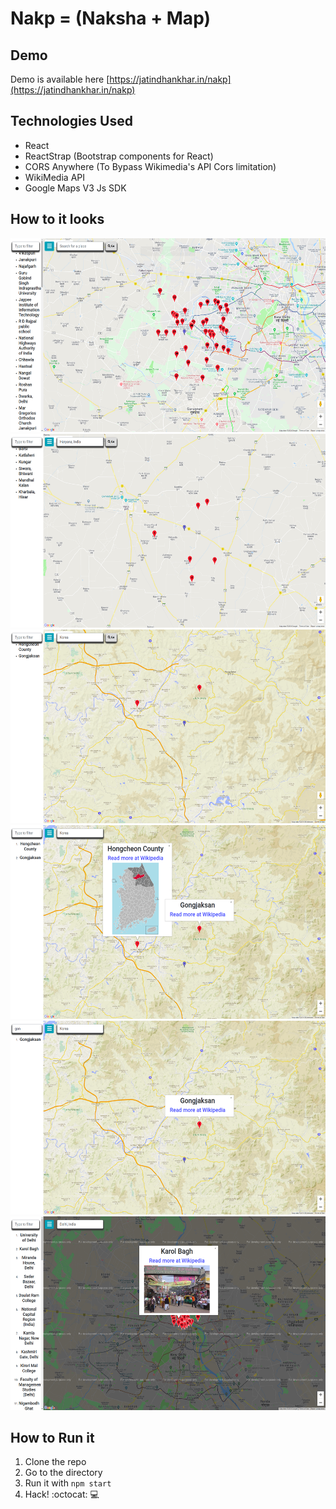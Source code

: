 # Nakp = (Naksha + Map)

## Demo 

Demo is available here [https://jatindhankhar.in/nakp](https://jatindhankhar.in/nakp)

## Technologies Used
* React
* ReactStrap (Bootstrap components for React)
* CORS Anywhere (To Bypass Wikimedia's API Cors limitation)
* WikiMedia API
* Google Maps V3 Js SDK

## How to it looks

<p float="left">
<img src="screenshots/1.png" alt="Screenshot" widht="174" height="310" />
<img src="screenshots/2.png" alt="Screenshot" widht="174" height="310" /> 
<img src="screenshots/3.png" alt="Screenshot" widht="174" height="310" /> 
<img src="screenshots/4.png" alt="Screenshot" widht="174" height="310" /> 
<img src="screenshots/5.png" alt="Screenshot" widht="174" height="310" /> 
<img src="screenshots/6.png" alt="Screenshot" widht="174" height="310" /> 
</p>

## How to Run it 

1. Clone the repo
2. Go to the directory
3. Run it with `npm start`
4. Hack! :octocat: :computer: